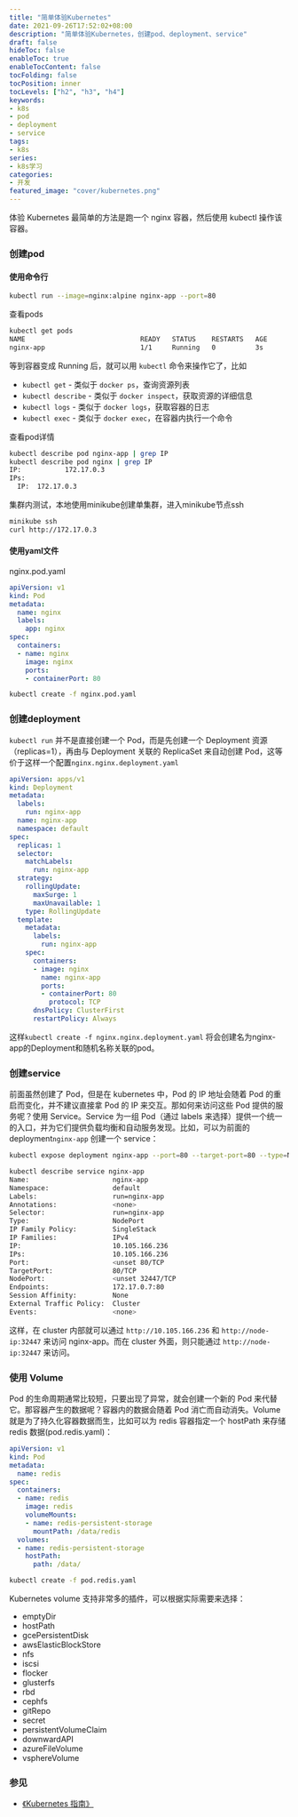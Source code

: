 ```yaml
---
title: "简单体验Kubernetes"
date: 2021-09-26T17:52:02+08:00
description: "简单体验Kubernetes，创建pod、deployment、service"
draft: false
hideToc: false
enableToc: true
enableTocContent: false
tocFolding: false
tocPosition: inner
tocLevels: ["h2", "h3", "h4"]
keywords:
- k8s
- pod
- deployment
- service
tags:
- k8s
series:
- k8s学习
categories:
- 开发
featured_image: "cover/kubernetes.png"
---
```


体验 Kubernetes 最简单的方法是跑一个 nginx 容器，然后使用 kubectl 操作该容器。

### 创建pod

#### 使用命令行

```bash
kubectl run --image=nginx:alpine nginx-app --port=80
```

查看pods

```bash
kubectl get pods
NAME                             READY   STATUS    RESTARTS   AGE
nginx-app                        1/1     Running   0          3s
```

等到容器变成 Running 后，就可以用 `kubectl` 命令来操作它了，比如

- `kubectl get` - 类似于 `docker ps`，查询资源列表
- `kubectl describe` - 类似于 `docker inspect`，获取资源的详细信息
- `kubectl logs` - 类似于 `docker logs`，获取容器的日志
- `kubectl exec` - 类似于 `docker exec`，在容器内执行一个命令

查看pod详情

```bash
kubectl describe pod nginx-app | grep IP
kubectl describe pod nginx | grep IP
IP:           172.17.0.3
IPs:
  IP:  172.17.0.3

```

集群内测试，本地使用minikube创建单集群，进入minikube节点ssh

```bash
minikube ssh
curl http://172.17.0.3
```



#### 使用yaml文件

nginx.pod.yaml

```yaml
apiVersion: v1
kind: Pod
metadata:
  name: nginx
  labels:
    app: nginx
spec:
  containers:
  - name: nginx
    image: nginx
    ports:
    - containerPort: 80
```

```bash
kubectl create -f nginx.pod.yaml
```



### 创建deployment

`kubectl run` 并不是直接创建一个 Pod，而是先创建一个 Deployment 资源（replicas=1），再由与 Deployment 关联的 ReplicaSet 来自动创建 Pod，这等价于这样一个配置`nginx.nginx.deployment.yaml`

```yaml
apiVersion: apps/v1 
kind: Deployment
metadata:
  labels:
    run: nginx-app
  name: nginx-app
  namespace: default
spec:
  replicas: 1
  selector:
    matchLabels:
      run: nginx-app
  strategy:
    rollingUpdate:
      maxSurge: 1
      maxUnavailable: 1
    type: RollingUpdate
  template:
    metadata:
      labels:
        run: nginx-app
    spec:
      containers:
      - image: nginx
        name: nginx-app
        ports:
        - containerPort: 80
          protocol: TCP
      dnsPolicy: ClusterFirst
      restartPolicy: Always
```

这样`kubectl create -f nginx.nginx.deployment.yaml` 将会创建名为nginx-app的Deployment和随机名称关联的pod。



### 创建service

前面虽然创建了 Pod，但是在 kubernetes 中，Pod 的 IP 地址会随着 Pod 的重启而变化，并不建议直接拿 Pod 的 IP 来交互。那如何来访问这些 Pod 提供的服务呢？使用 Service。Service 为一组 Pod（通过 labels 来选择）提供一个统一的入口，并为它们提供负载均衡和自动服务发现。比如，可以为前面的 deployment`nginx-app` 创建一个 service：

```bash
kubectl expose deployment nginx-app --port=80 --target-port=80 --type=NodePort
```

```bash
kubectl describe service nginx-app
Name:                     nginx-app
Namespace:                default
Labels:                   run=nginx-app
Annotations:              <none>
Selector:                 run=nginx-app
Type:                     NodePort
IP Family Policy:         SingleStack
IP Families:              IPv4
IP:                       10.105.166.236
IPs:                      10.105.166.236
Port:                     <unset 80/TCP
TargetPort:               80/TCP
NodePort:                 <unset 32447/TCP
Endpoints:                172.17.0.7:80
Session Affinity:         None
External Traffic Policy:  Cluster
Events:                   <none>
```

这样，在 cluster 内部就可以通过 `http://10.105.166.236` 和 `http://node-ip:32447` 来访问 nginx-app。而在 cluster 外面，则只能通过 `http://node-ip:32447` 来访问。



### 使用 Volume

Pod 的生命周期通常比较短，只要出现了异常，就会创建一个新的 Pod 来代替它。那容器产生的数据呢？容器内的数据会随着 Pod 消亡而自动消失。Volume 就是为了持久化容器数据而生，比如可以为 redis 容器指定一个 hostPath 来存储 redis 数据(pod.redis.yaml)：

```yaml
apiVersion: v1
kind: Pod
metadata:
  name: redis
spec:
  containers:
  - name: redis
    image: redis
    volumeMounts:
    - name: redis-persistent-storage
      mountPath: /data/redis
  volumes:
  - name: redis-persistent-storage
    hostPath:
      path: /data/
```

```bash
kubectl create -f pod.redis.yaml
```

Kubernetes volume 支持非常多的插件，可以根据实际需要来选择：

- emptyDir
- hostPath
- gcePersistentDisk
- awsElasticBlockStore
- nfs
- iscsi
- flocker
- glusterfs
- rbd
- cephfs
- gitRepo
- secret
- persistentVolumeClaim
- downwardAPI
- azureFileVolume
- vsphereVolume

### 参见
- [《Kubernetes 指南》](https://kubernetes.feisky.xyz/)
